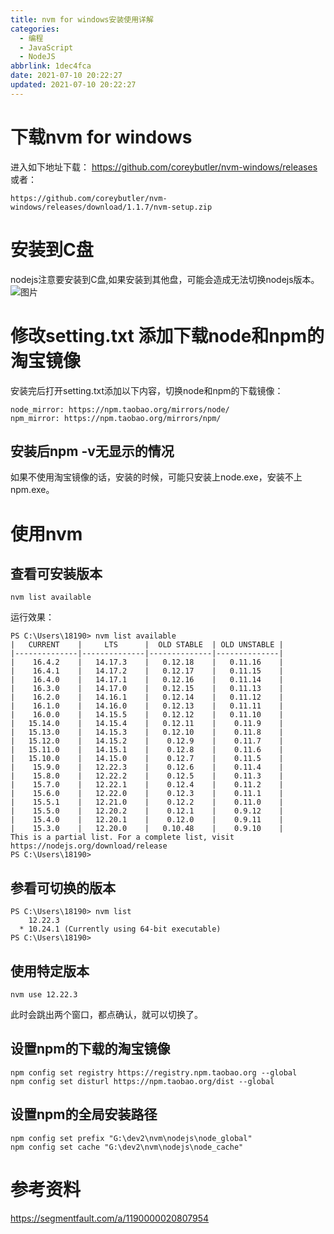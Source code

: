 ```yaml
---
title: nvm for windows安装使用详解
categories:
  - 编程
  - JavaScript
  - NodeJS
abbrlink: 1dec4fca
date: 2021-07-10 20:22:27
updated: 2021-07-10 20:22:27
---
```

# 下载nvm for windows
进入如下地址下载：
<https://github.com/coreybutler/nvm-windows/releases>
或者：
```
https://github.com/coreybutler/nvm-windows/releases/download/1.1.7/nvm-setup.zip
```
# 安装到C盘
nodejs注意要安装到C盘,如果安装到其他盘，可能会造成无法切换nodejs版本。
![图片](https://gitee.com/XiaoLan223/images/raw/master/Blog/Windows/Software/Win10Settings/NVMForWindowsInstallationUseDetails/1.png)

# 修改setting.txt 添加下载node和npm的淘宝镜像
安装完后打开setting.txt添加以下内容，切换node和npm的下载镜像：
```
node_mirror: https://npm.taobao.org/mirrors/node/
npm_mirror: https://npm.taobao.org/mirrors/npm/
```
## 安装后npm -v无显示的情况
如果不使用淘宝镜像的话，安装的时候，可能只安装上node.exe，安装不上npm.exe。

# 使用nvm
## 查看可安装版本
```
nvm list available
```
运行效果：
```
PS C:\Users\18190> nvm list available
|   CURRENT    |     LTS      |  OLD STABLE  | OLD UNSTABLE |
|--------------|--------------|--------------|--------------|
|    16.4.2    |   14.17.3    |   0.12.18    |   0.11.16    |
|    16.4.1    |   14.17.2    |   0.12.17    |   0.11.15    |
|    16.4.0    |   14.17.1    |   0.12.16    |   0.11.14    |
|    16.3.0    |   14.17.0    |   0.12.15    |   0.11.13    |
|    16.2.0    |   14.16.1    |   0.12.14    |   0.11.12    |
|    16.1.0    |   14.16.0    |   0.12.13    |   0.11.11    |
|    16.0.0    |   14.15.5    |   0.12.12    |   0.11.10    |
|   15.14.0    |   14.15.4    |   0.12.11    |    0.11.9    |
|   15.13.0    |   14.15.3    |   0.12.10    |    0.11.8    |
|   15.12.0    |   14.15.2    |    0.12.9    |    0.11.7    |
|   15.11.0    |   14.15.1    |    0.12.8    |    0.11.6    |
|   15.10.0    |   14.15.0    |    0.12.7    |    0.11.5    |
|    15.9.0    |   12.22.3    |    0.12.6    |    0.11.4    |
|    15.8.0    |   12.22.2    |    0.12.5    |    0.11.3    |
|    15.7.0    |   12.22.1    |    0.12.4    |    0.11.2    |
|    15.6.0    |   12.22.0    |    0.12.3    |    0.11.1    |
|    15.5.1    |   12.21.0    |    0.12.2    |    0.11.0    |
|    15.5.0    |   12.20.2    |    0.12.1    |    0.9.12    |
|    15.4.0    |   12.20.1    |    0.12.0    |    0.9.11    |
|    15.3.0    |   12.20.0    |   0.10.48    |    0.9.10    |
This is a partial list. For a complete list, visit https://nodejs.org/download/release
PS C:\Users\18190>
```
## 参看可切换的版本
```
PS C:\Users\18190> nvm list
    12.22.3
  * 10.24.1 (Currently using 64-bit executable)
PS C:\Users\18190>
```
## 使用特定版本
```
nvm use 12.22.3
```
此时会跳出两个窗口，都点确认，就可以切换了。
## 设置npm的下载的淘宝镜像
```
npm config set registry https://registry.npm.taobao.org --global 
npm config set disturl https://npm.taobao.org/dist --global
```
## 设置npm的全局安装路径
```
npm config set prefix "G:\dev2\nvm\nodejs\node_global"
npm config set cache "G:\dev2\nvm\nodejs\node_cache"
```

# 参考资料
<https://segmentfault.com/a/1190000020807954>

<!-- Blog/Windows/Software/Win10Settings/NVMForWindowsInstallationUseDetails -->